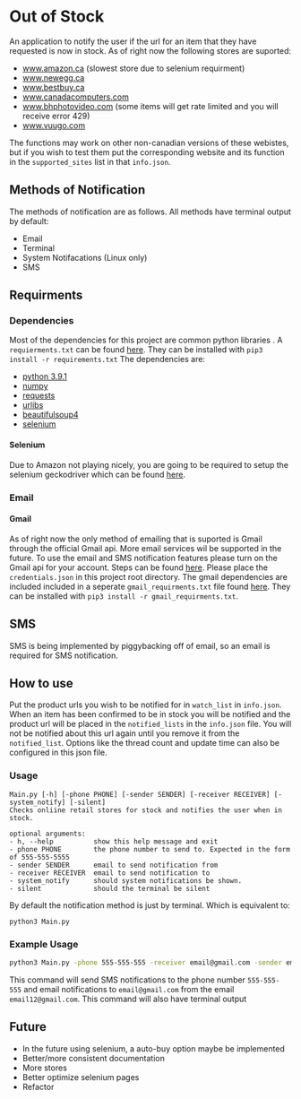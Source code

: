 # Out of Stock
An application to notify the user if the url for an item that they have requested is now in stock.
As of right now the following stores are suported:  
- www.amazon.ca (slowest store due to selenium requirment)
- www.newegg.ca
- www.bestbuy.ca
- www.canadacomputers.com  
- www.bhphotovideo.com (some items will get rate limited and you will receive error 429)
- www.vuugo.com

The functions may work on other non-canadian versions of these webistes, but if you wish to test them put the corresponding website and its
function in the ``supported_sites`` list in that ``info.json``. 

## Methods of Notification
The methods of notification are as follows. All methods have terminal output by default:
- Email
- Terminal
- System Notifacations (Linux only)
- SMS

## Requirments
### Dependencies
Most of the dependencies for this project are common python libraries . A `requierments.txt` can be found [here](https://raw.githubusercontent.com/coleman2246/Out-of-Stock-Reminder/master/Dependencies/requirements.txt). They can be installed with `pip3 install -r requirements.txt` The dependencies are:
- [python 3.9.1](https://www.python.org/downloads/)
- [numpy](https://pypi.org/project/numpy/)
- [requests](https://pypi.org/project/requests/)
- [urlibs](https://pypi.org/project/urllib3/)
- [beautifulsoup4](https://pypi.org/project/beautifulsoup4/)
- [selenium](https://pypi.org/project/selenium/)
#### Selenium
Due to Amazon not playing nicely, you are going to be required to setup the
selenium geckodriver which can be found [here](https://github.com/mozilla/geckodriver/releases).


### Email
#### Gmail
As of right now the only method of emailing that is suported is Gmail through the official Gmail api. More email services wil be supported in the future. To use the email and SMS notification features please turn on the Gmail api for your account. Steps can be found [here](https://developers.google.com/gmail/api/quickstart/python). Please place the ```credentials.json``` in this project root directory. The gmail dependencies are included included in a seperate ```gmail_requirments.txt``` file 
found [here](https://raw.githubusercontent.com/coleman2246/Out-of-Stock-Reminder/master/Dependencies/gmail_requirments.txt). They can be installed with ```pip3 install -r gmail_requirments.txt```.

## SMS
SMS is being implemented by piggybacking off of email, so an email is required for SMS notification.


## How to use
Put the product urls you wish to be notified for in  ``watch_list`` in ``info.json``. When an item has been confirmed to be in stock you will be notified 
and the product url will be placed in the ``notified_lists`` in the ``info.json`` file. You will not be notified about this url again until you remove it from the ``notified_list``. Options like the thread count and update time can also be configured in this json file.


### Usage
```
Main.py [-h] [-phone PHONE] [-sender SENDER] [-receiver RECEIVER] [-system_notify] [-silent]
Checks onliine retail stores for stock and notifies the user when in stock.

optional arguments:
- h, --help          show this help message and exit
- phone PHONE        the phone number to send to. Expected in the form of 555-555-5555
- sender SENDER      email to send notification from
- receiver RECEIVER  email to send notification to
- system_notify      should system notifications be shown.
- silent             should the terminal be silent
```

By default the notification method is just by terminal. Which is equivalent to:
```
python3 Main.py
```
### Example Usage
```bash
python3 Main.py -phone 555-555-555 -receiver email@gmail.com -sender email12@gmail.com
```
This command will send SMS notifications to the phone number ``555-555-555`` and email notifications to ``email@gmail.com`` from the email ``email12@gmail.com``. This
command will also have terminal output
## Future
- In the future using selenium, a auto-buy option maybe be implemented
- Better/more consistent documentation
- More stores
- Better optimize selenium pages
- Refactor